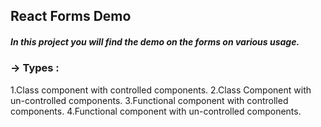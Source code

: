 ## React Forms Demo

##### In this project you will find the demo on the forms on various usage.

### -> Types :

1.Class component with controlled components.
2.Class Component with un-controlled components.
3.Functional component with controlled components.
4.Functional component with un-controlled components.
